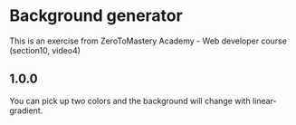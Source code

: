 # Background generator

This is an exercise from ZeroToMastery Academy - Web developer course (section10, video4)

## 1.0.0
You can pick up two colors and the background will change with linear-gradient.
